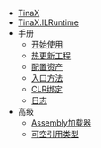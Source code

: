 - [TinaX](/zh-Hans/#tinax)
- [TinaX.ILRuntime](/zh-Hans/ilruntime/README)
- 手册
    - [开始使用](/zh-Hans/ilruntime/manual/get-started)
    - [热更新工程](/zh-Hans/ilruntime/manual/hot-update-project)
    - [配置资产](/zh-Hans/ilruntime/manual/conf-asset)
    - [入口方法](/zh-Hans/ilruntime/manual/entry-method)
    - [CLR绑定](/zh-Hans/ilruntime/manual/clr-bind)
    - [日志](/zh-Hans/ilruntime/manual/log)
- 高级
    - [Assembly加载器](/zh-Hans/ilruntime/advanced/AssemblyLoader)
    - [可空引用类型](/zh-Hans/ilruntime/advanced/nullable)
    